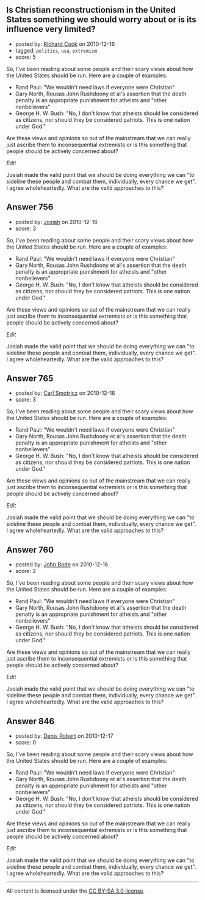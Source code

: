 ## Is Christian reconstructionism in the United States something we should worry about or is its influence very limited?

- posted by: [Richard Cook](https://stackexchange.com/users/-1/65-richard-cook) on 2010-12-16
- tagged: `politics`, `usa`, `extremism`
- score: 5

So, I've been reading about some people and their scary views about how the United States should be run. Here are a couple of examples:

* Rand Paul: "We wouldn't need laws if everyone were Christian"
* Gary North, Rousas John Rushdoony et al's assertion that the death penalty is an appropriate punishment for atheists and "other nonbelievers"
* George H. W. Bush: "No, I don't know that atheists should be considered as citizens, nor should they be considered patriots. This is one nation under God."

Are these views and opinions so out of the mainstream that we can really just ascribe them to inconsequential extremists or is this something that people should be actively concerned about?

*Edit*

Josiah made the valid point that we should be doing everything we can "to sideline these people and combat them, individually, every chance we get". I agree wholeheartedly. What are the valid approaches to this?




## Answer 756

- posted by: [Josiah](https://stackexchange.com/users/-1/88-josiah) on 2010-12-16
- score: 3

So, I've been reading about some people and their scary views about how the United States should be run. Here are a couple of examples:

* Rand Paul: "We wouldn't need laws if everyone were Christian"
* Gary North, Rousas John Rushdoony et al's assertion that the death penalty is an appropriate punishment for atheists and "other nonbelievers"
* George H. W. Bush: "No, I don't know that atheists should be considered as citizens, nor should they be considered patriots. This is one nation under God."

Are these views and opinions so out of the mainstream that we can really just ascribe them to inconsequential extremists or is this something that people should be actively concerned about?

*Edit*

Josiah made the valid point that we should be doing everything we can "to sideline these people and combat them, individually, every chance we get". I agree wholeheartedly. What are the valid approaches to this?




## Answer 765

- posted by: [Carl Smotricz](https://stackexchange.com/users/-1/228-carl-smotricz) on 2010-12-16
- score: 3

So, I've been reading about some people and their scary views about how the United States should be run. Here are a couple of examples:

* Rand Paul: "We wouldn't need laws if everyone were Christian"
* Gary North, Rousas John Rushdoony et al's assertion that the death penalty is an appropriate punishment for atheists and "other nonbelievers"
* George H. W. Bush: "No, I don't know that atheists should be considered as citizens, nor should they be considered patriots. This is one nation under God."

Are these views and opinions so out of the mainstream that we can really just ascribe them to inconsequential extremists or is this something that people should be actively concerned about?

*Edit*

Josiah made the valid point that we should be doing everything we can "to sideline these people and combat them, individually, every chance we get". I agree wholeheartedly. What are the valid approaches to this?




## Answer 760

- posted by: [John Bode](https://stackexchange.com/users/-1/117-john-bode) on 2010-12-16
- score: 2

So, I've been reading about some people and their scary views about how the United States should be run. Here are a couple of examples:

* Rand Paul: "We wouldn't need laws if everyone were Christian"
* Gary North, Rousas John Rushdoony et al's assertion that the death penalty is an appropriate punishment for atheists and "other nonbelievers"
* George H. W. Bush: "No, I don't know that atheists should be considered as citizens, nor should they be considered patriots. This is one nation under God."

Are these views and opinions so out of the mainstream that we can really just ascribe them to inconsequential extremists or is this something that people should be actively concerned about?

*Edit*

Josiah made the valid point that we should be doing everything we can "to sideline these people and combat them, individually, every chance we get". I agree wholeheartedly. What are the valid approaches to this?




## Answer 846

- posted by: [Denis Robert](https://stackexchange.com/users/-1/122-denis-robert) on 2010-12-17
- score: 0

So, I've been reading about some people and their scary views about how the United States should be run. Here are a couple of examples:

* Rand Paul: "We wouldn't need laws if everyone were Christian"
* Gary North, Rousas John Rushdoony et al's assertion that the death penalty is an appropriate punishment for atheists and "other nonbelievers"
* George H. W. Bush: "No, I don't know that atheists should be considered as citizens, nor should they be considered patriots. This is one nation under God."

Are these views and opinions so out of the mainstream that we can really just ascribe them to inconsequential extremists or is this something that people should be actively concerned about?

*Edit*

Josiah made the valid point that we should be doing everything we can "to sideline these people and combat them, individually, every chance we get". I agree wholeheartedly. What are the valid approaches to this?





---

All content is licensed under the [CC BY-SA 3.0 license](https://creativecommons.org/licenses/by-sa/3.0/).
